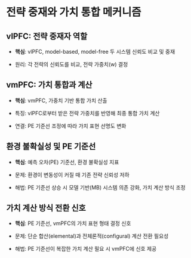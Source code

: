 # 전략 중재와 가치 통합 메커니즘

## vlPFC: 전략 중재자 역할

- **핵심**: vlPFC, model-based, model-free 두 시스템 신뢰도 비교 및 중재

- 원리: 각 전략의 신뢰도를 비교, 전략 가중치(w) 결정
## vmPFC: 가치 통합과 계산

- **핵심**: vmPFC, 가중치 기반 통합 가치 산출

- 특징: vlPFC로부터 받은 전략 가중치를 반영해 최종 통합 가치 계산

- 연결: PE 기준선 조정에 따라 가치 표현 선명도 변화

## 환경 불확실성 및 PE 기준선

- **핵심**: 예측 오차(PE) 기준선, 환경 불확실성 지표

- 문제: 환경이 변동성이 커질 때 기존 전략 신뢰성 저하

- 해법: PE 기준선 상승 시 모델 기반(MB) 시스템 의존 강화, 가치 계산 방식 조정

## 가치 계산 방식 전환 신호

- **핵심**: PE 기준선, vmPFC의 가치 표현 형태 결정 신호

- 문제: 단순 합산(elemental)과 전체론적(configural) 계산 전환 필요성

- 해법: PE 기준선이 복잡한 가치 계산 필요 시 vmPFC에 신호 제공